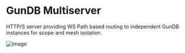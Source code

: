 # GunDB Multiserver

HTTP/S server providing WS Path based routing to independent GunDB instances for scope and mesh isolation.

![image](https://user-images.githubusercontent.com/1423657/79556065-d4b55e00-80a0-11ea-8a6a-b85aa0c90cf0.png)



